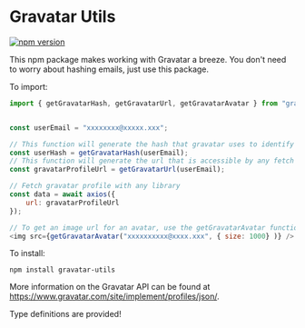 # Gravatar Utils 

[![npm version](http://img.shields.io/npm/v/gravatar-utils.svg?style=flat)](https://npmjs.org/package/react-axios-hooks "View this project on npm")

This npm package makes working with Gravatar a breeze. You don't need to worry about hashing emails, just use this package.

To import:
```javascript
import { getGravatarHash, getGravatarUrl, getGravatarAvatar } from "gravatar-utils";
```

```javascript

const userEmail = "xxxxxxxx@xxxxx.xxx";

// This function will generate the hash that gravatar uses to identify users, will return something similar to xxxxxxxxxxxxxxxxxxxxx
const userHash = getGravatarHash(userEmail);
// This function will generate the url that is accessible by any fetch library, will return something similar to https://www.gravatar.com/xxxxxxxxxxxxxxxxxxxxx.json
const gravatarProfileUrl = getGravatarUrl(userEmail);

// Fetch gravatar profile with any library
const data = await axios({
    url: gravatarProfileUrl 
});

// To get an image url for an avatar, use the getGravatarAvatar function. You can optionally specify the size in an object in the second function parameter.
<img src={getGravatarAvatar("xxxxxxxxxx@xxxx.xxx", { size: 1000} )} />
```

To install:
```
npm install gravatar-utils 
```

More information on the Gravatar API can be found at https://www.gravatar.com/site/implement/profiles/json/.

Type definitions are provided!